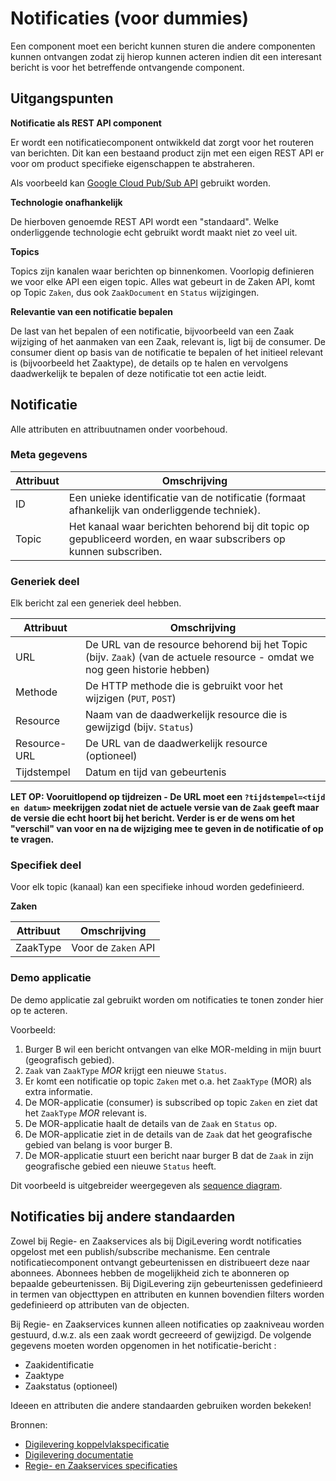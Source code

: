 # Notificaties (voor dummies)

Een component moet een bericht kunnen sturen die andere componenten kunnen ontvangen zodat zij hierop kunnen acteren indien dit een interesant bericht is voor het betreffende ontvangende component.

## Uitgangspunten

**Notificatie als REST API component**

Er wordt een notificatiecomponent ontwikkeld dat zorgt voor het routeren van
berichten. Dit kan een bestaand product zijn met een eigen REST API er voor om 
product specifieke eigenschappen te abstraheren.

Als voorbeeld kan [Google Cloud Pub/Sub API](https://cloud.google.com/pubsub/docs/reference/rest/)
gebruikt worden.

**Technologie onafhankelijk**

De hierboven genoemde REST API wordt een "standaard". Welke onderliggende
technologie echt gebruikt wordt maakt niet zo veel uit.

**Topics**

Topics zijn kanalen waar berichten op binnenkomen. Voorlopig definieren we voor
elke API een eigen topic. Alles wat gebeurt in de Zaken API, komt op Topic `Zaken`, dus ook
`ZaakDocument` en `Status` wijzigingen.

**Relevantie van een notificatie bepalen**

De last van het bepalen of een notificatie, bijvoorbeeld van een Zaak wijziging of het aanmaken van een Zaak,
relevant is, ligt bij de consumer. De consumer dient op basis van de notificatie te bepalen of het initieel relevant is (bijvoorbeeld het Zaaktype), de details op te halen en vervolgens daadwerkelijk te bepalen of deze notificatie tot een actie leidt.

## Notificatie

Alle attributen en attribuutnamen onder voorbehoud.

### Meta gegevens

Attribuut | Omschrijving
--- | ---
ID | Een unieke identificatie van de notificatie (formaat afhankelijk van onderliggende techniek).
Topic | Het kanaal waar berichten behorend bij dit topic op gepubliceerd worden, en waar subscribers op kunnen subscriben.

### Generiek deel

Elk bericht zal een generiek deel hebben.

Attribuut | Omschrijving
--- | ---
URL | De URL van de resource behorend bij het Topic (bijv. `Zaak`) (van de actuele resource - omdat we nog geen historie hebben)
Methode | De HTTP methode die is gebruikt voor het wijzigen (`PUT`, `POST`)
Resource | Naam van de daadwerkelijk resource die is gewijzigd (bijv. `Status`)
Resource-URL | De URL van de daadwerkelijk resource (optioneel)
Tijdstempel | Datum en tijd van gebeurtenis

**LET OP: Vooruitlopend op tijdreizen - De URL moet een `?tijdstempel=<tijd en datum>` meekrijgen zodat niet de actuele versie van de `Zaak` geeft maar de versie die echt hoort bij het bericht. Verder is er de wens om het "verschil" van voor en na de wijziging mee te geven in de notificatie of op te vragen.**

### Specifiek deel

Voor elk topic (kanaal) kan een specifieke inhoud worden gedefinieerd.

**Zaken**

Attribuut | Omschrijving
--- | ---
ZaakType | Voor de `Zaken` API

### Demo applicatie

De demo applicatie zal gebruikt worden om notificaties te tonen zonder hier op te acteren.

Voorbeeld:

1. Burger B wil een bericht ontvangen van elke MOR-melding in mijn buurt (geografisch gebied).
2. `Zaak` van `ZaakType` *MOR* krijgt een nieuwe `Status`.
3. Er komt een notificatie op topic `Zaken` met o.a. het `ZaakType` (MOR) als extra informatie.
4. De MOR-applicatie (consumer) is subscribed op topic `Zaken` en ziet dat het `ZaakType` *MOR* relevant is.
5. De MOR-applicatie haalt de details van de `Zaak` en `Status` op.
6. De MOR-applicatie ziet in de details van de `Zaak` dat het geografische gebied van belang is voor burger B.
7. De MOR-applicatie stuurt een bericht naar burger B dat de `Zaak` in zijn geografische gebied een nieuwe `Status` heeft.

Dit voorbeeld is uitgebreider weergegeven als [sequence diagram](http://sequencediagram.org/index.html#initialData=C4S2BsFMAIDkHtQDMQGNICdIDsBQuBDVYeDaAIQFcMBzTXABwI1FRCe2GgFkB5AJQC0BBg0bNW7Apx4DBAIyIBrHABNxLNFM40M8Sg2gBicCBoALYLsg5oAKjsAtAOIB1aAGdU8BpAcbJDi4EYBRUAlAYAGF4AFsGeGwcYACtIOhHfijcNWhcPiFFVBVsVUEAPhCwiJBouISkzgAuaABlSnkvDBB5GB9oEgY0DIIS-ABecYBJbDAQAlMPGpgAN2l7OwKFZTUHaAIkOj1SyfwqWkwKrZEGJucbJGgEj2BvVT6xa9EruSKS1SaAAV4C83qt1ucjhNxgBBaTYAixGB0VQEdaorgOSGYPYALxAACtsE8Qa94O9oOYHlwfHQ6CscKdcJkohUqmhltAYvFEskWo40UpoNhECBqpEWq1gBFKB5oAYMZBcOzwpEufVeZwfoUdqV+YLhaLxbVJdLgLL5QxFfgRcA+gyyFs-mp9aMACoAT180BAcoKAH58r9dWVyiyWgAJNHgEajaDvaUgcBynzMrKCbXbYou2NChMEJMeG2Ie2YWQ67N63M+4l0eC6A6+1DmaB0eS1VQAHWwa2JzzJFPk1COgadIYq4egUYWbTNFtTLIz5THlYBs5lcvzheLdug8Ad5az-1NG8tiu7IE4mEgHiWMhW8FIFGHmFHwdXmZuLXImDQlj3B4CnGl7dvKADuJKguSyKQO2kDqEAA).

## Notificaties bij andere standaarden
Zowel bij Regie- en Zaakservices als bij DigiLevering wordt notificaties opgelost met een publish/subscribe mechanisme. Een centrale notificatiecomponent ontvangt gebeurtenissen en distribueert deze naar abonnees. Abonnees hebben de mogelijkheid zich te abonneren op bepaalde gebeurtenissen. Bij DigiLevering zijn gebeurtenissen gedefinieerd in termen van objecttypen en attributen en kunnen bovendien filters worden gedefinieerd op attributen van de objecten.

Bij Regie- en Zaakservices kunnen alleen notificaties op zaakniveau worden gestuurd, d.w.z. als een zaak wordt gecreeerd of gewijzigd. De volgende gegevens moeten worden opgenomen in het notificatie-bericht :

* Zaakidentificatie
* Zaaktype
* Zaakstatus (optioneel)

Ideeen en attributen die andere standaarden gebruiken worden bekeken!

Bronnen:

* [Digilevering koppelvlakspecificatie](https://www.logius.nl/sites/default/files/public/bestanden/diensten/DigiLevering/Koppelvlakspecificatie.pdf)
* [Digilevering documentatie](https://www.logius.nl/diensten/digilevering/documentatie)
* [Regie- en Zaakservices specificaties](https://www.gemmaonline.nl/images/gemmaonline/c/cd/Koppelvlakspecificatie_Regie-zaak_services_v1.0.pdf)
